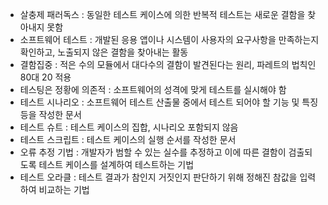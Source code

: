 - 살충제 패러독스 : 동일한 테스트 케이스에 의한 반복적 테스트는 새로운 결함을 찾아내지 못함
- 소프트웨어 테스트 : 개발된 응용 앱이나 시스템이 사용자의 요구사항을 만족하는지 확인하고, 노출되지 않은 결함을 찾아내는 활동
- 결함집중 : 적은 수의 모듈에서 대다수의 결함이 발견된다는 원리, 파레트의 법칙인 80대 20 적용
- 테스팅은 정황에 의존적 : 소프트웨어의 성격에 맞게 테스트를 실시해야 함
- 테스트 시나리오 : 소프트웨어 테스트 산출물 중에서 테스트 되어야 할 기능 및 특징 등을 작성한 문서
- 테스트 슈트 : 테스트 케이스의 집합, 시나리오 포함되지 않음
- 테스트 스크립트 : 테스트 케이스의 실행 순서를 작성한 문서
- 오류 추정 기법 : 개발자가 범할 수 있는 실수를 추정하고 이에 따른 결함이 검출되도록 테스트 케이스를 설계하여 테스트하는 기법
- 테스트 오라클 : 테스트 결과가 참인지 거짓인지 판단하기 위해 정해진 참값을 입력하여 비교하는 기법
